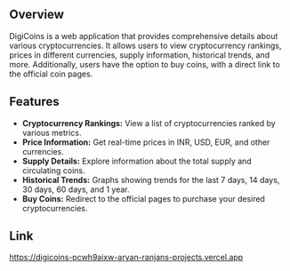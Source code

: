 ## Overview

DigiCoins is a web application that provides comprehensive details about various cryptocurrencies. It allows users to view cryptocurrency rankings, prices in different currencies, supply information, historical trends, and more. Additionally, users have the option to buy coins, with a direct link to the official coin pages.

## Features

- **Cryptocurrency Rankings:** View a list of cryptocurrencies ranked by various metrics.
- **Price Information:** Get real-time prices in INR, USD, EUR, and other currencies.
- **Supply Details:** Explore information about the total supply and circulating coins.
- **Historical Trends:** Graphs showing trends for the last 7 days, 14 days, 30 days, 60 days, and 1 year.
- **Buy Coins:** Redirect to the official pages to purchase your desired cryptocurrencies.

## Link
https://digicoins-pcwh9aixw-aryan-ranjans-projects.vercel.app
